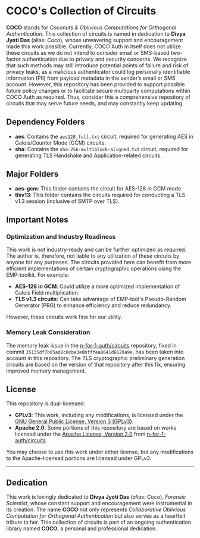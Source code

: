# COCO's Collection of Circuits

**COCO** stands for *Coconuts & Oblivious Computations for Orthogonal Authentication*. This collection of circuits is named in dedication to **Divya Jyoti Das** (alias: *Coco*), whose unwavering support and encouragement made this work possible. Currently, COCO Auth in itself does not utilize these circuits as we do not intend to consider email or SMS-based two-factor authentication due to privacy and security concerns. We recognize that such methods may still introduce potential points of failure and risk of privacy leaks, as a malicious authenticator could log personally identifiable information (PII) from payload metadata in the sender’s email or SMS account. However, this repository has been provided to support possible future policy changes or to facilitate secure multiparty computations within COCO Auth as required. Thus, consider this a comprehensive repository of circuits that may serve future needs, and may constantly keep updating.

## Dependency Folders

- **aes**: Contains the `aes128_full.txt` circuit, required for generating AES in Galois/Counter Mode (GCM) circuits.
- **sha**: Contains the `sha-256-multiblock-aligned.txt` circuit, required for generating TLS Handshake and Application-related circuits.

## Major Folders

- **aes-gcm**: This folder contains the circuit for AES-128 in GCM mode.
- **tlsv13**: This folder contains the circuits required for conducting a TLS v1.3 session (inclusive of SMTP over TLS).

## Important Notes

### Optimization and Industry Readiness

This work is not industry-ready and can be further optimized as required. The author is, therefore, not liable to any utilization of these circuits by anyone for any purposes. The circuits provided here can benefit from more efficient implementations of certain cryptographic operations using the EMP-toolkit. For example:
- **AES-128 in GCM**: Could utilize a more optimized implementation of Galois Field multiplication.
- **TLS v1.3 circuits**: Can take advantage of EMP-tool's Pseudo-Random Generator (PRG) to enhance efficiency and reduce redundancy.

However, these circuits work fine for our utility.

### Memory Leak Consideration

The memory leak issue in the [n-for-1-auth/circuits](https://github.com/n-for-1-auth/circuits) repository, fixed in commit `35135df7b05ad2c0cba3e0bfffea8641d6629a9e`, has been taken into account in this repository. The TLS cryptographic preliminary generation circuits are based on the version of that repository after this fix, ensuring improved memory management.

## License

This repository is dual-licensed:

- **GPLv3**: This work, including any modifications, is licensed under the [GNU General Public License, Version 3 (GPLv3)](LICENSE).
- **Apache 2.0**: Some portions of this repository are based on works licensed under the [Apache License, Version 2.0](LICENSE-APACHE) from [n-for-1-auth/circuits](https://github.com/n-for-1-auth/circuits).

You may choose to use this work under either license, but any modifications to the Apache-licensed portions are licensed under GPLv3.

---

## Dedication

This work is lovingly dedicated to **Divya Jyoti Das** (*alias: Coco*), *Forensic Scientist*, whose constant support and encouragement were instrumental in its creation. The name **COCO** not only represents *Collaborative Oblivious Computation for Orthogonal Authentication* but also serves as a heartfelt tribute to her. This collection of circuits is part of an ongoing authentication library named **COCO**, a personal and professional dedication.
